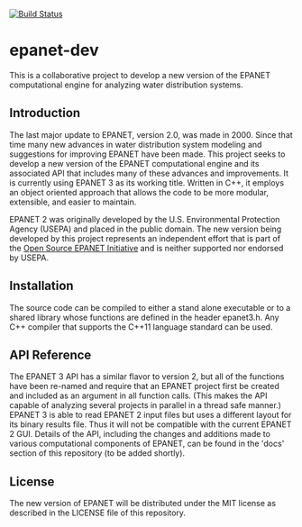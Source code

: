 [![Build Status](https://api.travis-ci.org/OpenWaterAnalytics/epanet-dev.svg)](https://travis-ci.org/OpenWaterAnalytics/epanet-dev)


# epanet-dev

This is a collaborative project to develop a new version of the EPANET computational engine for analyzing water distribution systems.

## Introduction

The last major update to EPANET, version 2.0, was made in 2000. Since that time many new advances in water distribution system modeling and suggestions for improving EPANET have been made. This project seeks to develop a new version of the EPANET computational engine and its associated API that includes many of these advances and improvements. It is currently using EPANET 3 as its working title. Written in C++, it employs an object oriented approach that allows the code to be more modular, extensible, and easier to maintain.

EPANET 2 was originally developed by the U.S. Environmental Protection Agency (USEPA) and placed in the public domain. The new version being developed by this project represents an independent effort that is part of the [Open Source EPANET Initiative](http://community.wateranalytics.org/t/announcement-of-an-open-source-epanet-initiative/117) and is neither supported nor endorsed by USEPA.

## Installation

The source code can be compiled to either a stand alone executable or to a shared library whose functions are defined in the header epanet3.h. Any C++ compiler that supports the C++11 language standard can be used.

## API Reference

The EPANET 3 API has a similar flavor to version 2, but all of the functions have been re-named and require that an EPANET project first be created and included as an argument in all function calls. (This makes the API capable of analyzing several projects in parallel in a thread safe manner.) EPANET 3 is able to read EPANET 2 input files but uses a different layout for its binary results file. Thus it will not be compatible with the current EPANET 2 GUI. Details of the API, including the changes and additions made to various computational components of EPANET, can be found in the 'docs' section of this repository (to be added shortly).

## License

The new version of EPANET will be distributed under the MIT license as described in the LICENSE file of this repository.
